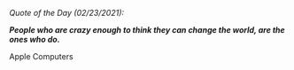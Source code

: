 *Quote of the Day (02/23/2021):*

_**People who are crazy enough to think they can change the world, are the ones who do.**_

Apple Computers